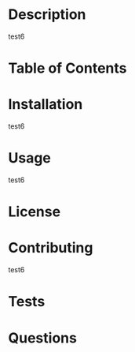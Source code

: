 # Description

test6

# Table of Contents

# Installation

test6

# Usage

test6

# License

# Contributing

test6

# Tests

# Questions
